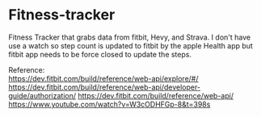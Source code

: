 # Fitness-tracker
Fitness Tracker that grabs data from fitbit, Hevy, and Strava. I don't have use a watch so step count is updated to fitbit by the apple Health app but fitbit app needs to be force closed to update the steps. 


Reference:  
https://dev.fitbit.com/build/reference/web-api/explore/#/  
https://dev.fitbit.com/build/reference/web-api/developer-guide/authorization/
https://dev.fitbit.com/build/reference/web-api/
https://www.youtube.com/watch?v=W3cODHFGp-8&t=398s  

